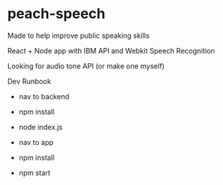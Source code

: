 # peach-speech

Made to help improve public speaking skills

React + Node app with IBM API and Webkit Speech Recognition

Looking for audio tone API (or make one myself)

Dev Runbook
- nav to backend
- npm install
- node index.js

- nav to app
- npm install
- npm start
